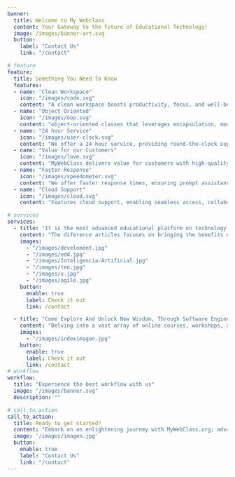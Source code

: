```yaml
---
banner:
  title: Welcome to My Webclass
  content: Your Gateway to the Future of Educational Technology!
  image: /images/banner-art.svg
  button:
    label: "Contact Us"
    link: "/contact"

# feature
feature: 
  title: Something You Need To Know
  features:
  - name: "Clean Workspace"
    icon: "/images/code.svg"
    content: "A clean workspace boosts productivity, focus, and well-being. Declutter for a stress-free and efficient environment."
  - name: "Object Oriented"
    icon: "/images/oop.svg"
    content: "object-oriented classes that leverages encapsulation, modularity, and reusability for efficiency."
  - name: "24 hour Service"
    icon: "/images/user-clock.svg"
    content: "We offer a 24 hour service, providing round-the-clock support, ensuring consistent reliability, and accessibility for your needs."
  - name: "Value for our Customers"
    icon: "/images/love.svg"
    content: "MyWebClass delivers value for customers with high-quality learning resources and a user-friendly experience tailored to their needs."
  - name: "Faster Response"
    icon: "/images/speedometer.svg"
    content: "We offer faster response times, ensuring prompt assistance and a smooth learning experience for users."
  - name: "Cloud Support"
    icon: "/images/cloud.svg"
    content: "Features cloud support, enabling seamless access, collaboration, and resource management from anywhere."

# services
services:
  - title: "It is the most advanced educational platform on technology and AI topics"
    content: "The diference articles focuses on bringing the benefits of state-of-the-art technology and innovative teaching methodologies to the educational field. He is a thought leader in the educational technology industry and seeks to collaborate with other experts in the field to increase the visibility and credibility of his organization. His mission is to empower educators with the tools and resources necessary to transform their teaching practices. teach and enhance the learning experiences of their students. His blog posts provide insight into the potential of these technologies and methodologies, with titles such as "Revolutionizing Education: The Synergy of AI, Agile, and Lean Methodologies." The ultimate goal is to help fuel a revolution in educational technology that improves educational outcomes for all."
    images:
      - "/images/develoment.jpg"
      - "/images/edd.jpg"
      - "/images/Inteligencia-Artificial.jpg"
      - "/images/ten.jpg"
      - "/images/x.jpg"
      - "/images/agile.jpg"
    button:
      enable: true
      label: Check it out
      link: /contact

  - title: "Come Explore And Unlock New Wisdom, Through Software Engineering and Advanced Technologies in Education"
    content: "Delving into a vast array of online courses, workshops, and engaging content, our platform provides educators with the essential knowledge and skills required to traverse the dynamic terrain of technology in education. Our accomplished instructors and seasoned industry experts stand committed to illuminating your path, leading you to explore the latest breakthroughs in software engineering, artificial intelligence, machine learning, and beyond."
    images: 
      - "/images/indeximagen.jpg"
    button:
      enable: true
      label: Check it out
      link: /contact
# workflow
workflow: 
  title: "Experience the best workflow with us"
  image: "/images/banner.svg"
  description: ""

# call_to_action
call_to_action:
  title: Ready to get started?
  content: "Embark on an enlightening journey with MyWebClass.org; advanced technology education unveils transformative learning experiences. Immerse yourself in intellectual growth, collaborative exploration, and ignited curiosity as we illuminate the way to a brighter educational future. Join us today!"
  image: '/images/imagen.jpg'
  button:
    enable: true
    label: "Contact Us"
    link: "/contact"
---
```

